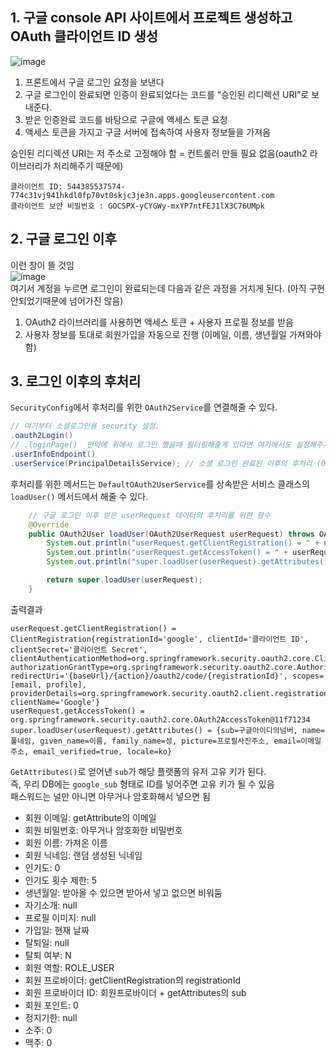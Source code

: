 ## 1. 구글 console API 사이트에서 프로젝트 생성하고 OAuth 클라이언트 ID 생성
![image](https://user-images.githubusercontent.com/84266499/179933987-f81c6ae2-54d4-4b19-8c04-570b78151871.png)


1. 프론트에서 구글 로그인 요청을 보낸다
2. 구글 로그인이 완료되면 인증이 완료되었다는 코드를 “승인된 리디렉션 URI”로 보내준다.
3. 받은 인증완료 코드를 바탕으로 구글에 액세스 토큰 요청 
4. 액세스 토큰을 가지고 구글 서버에 접속하여 사용자 정보들을 가져옴


승인된 리디렉션 URI는 저 주소로 고정해야 함 = 컨트롤러 만들 필요 없음(oauth2 라이브러리가 처리해주기 때문에)

````text
클라이언트 ID: 544385537574-774c31vj941hkdl0fp70vt0skjc3je3n.apps.googleusercontent.com
클라이언트 보안 비밀번호 : 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
````

## 2. 구글 로그인 이후
이런 창이 뜰 것임      
![image](https://user-images.githubusercontent.com/84266499/180090777-e1ace77d-f9a5-4c89-8323-7ce04f46261e.png)       
여기서 계정을 누르면 로그인이 완료되는데 다음과 같은 과정을 거치게 된다. (아직 구현 안되었기때문에 넘어가진 않음)
1. OAuth2 라이브러리를 사용하면 액세스 토큰 + 사용자 프로필 정보를 받음
2. 사용자 정보를 토대로 회원가입을 자동으로 진행 (이메일, 이름, 생년월일 가져와야 함)

## 3. 로그인 이후의 후처리
`SecurityConfig`에서 후처리를 위한 `OAuth2Service`를 연결해줄 수 있다.
````java
// 여기부터 소셜로그인용 security 설정.
.oauth2Login()
// .loginPage()  만약에 위에서 로그인 했을때 필터링해줄게 있다면 여기에서도 설정해주자
.userInfoEndpoint()
.userService(PrincipalDetailsService); // 소셜 로그인 완료된 이후의 후처리 (OAuth2UserService 타입)
````
후처리를 위한 메서드는 `DefaultOAuth2UserService`를 상속받은 서비스 클래스의 `loadUser()` 메서드에서 해줄 수 있다.     
````java
    // 구글 로그인 이후 받은 userRequest 데이터의 후처리를 위한 함수
    @Override
    public OAuth2User loadUser(OAuth2UserRequest userRequest) throws OAuth2AuthenticationException {
        System.out.println("userRequest.getClientRegistration() = " + userRequest.getClientRegistration());
        System.out.println("userRequest.getAccessToken() = " + userRequest.getAccessToken());
        System.out.println("super.loadUser(userRequest).getAttributes() = " + super.loadUser(userRequest).getAttributes());

        return super.loadUser(userRequest);
    }
````
출력결과        
````text
userRequest.getClientRegistration() = ClientRegistration{registrationId='google', clientId='클라이언트 ID', clientSecret='클라이언트 Secret', clientAuthenticationMethod=org.springframework.security.oauth2.core.ClientAuthenticationMethod@4fcef9d3, authorizationGrantType=org.springframework.security.oauth2.core.AuthorizationGrantType@5da5e9f3, redirectUri='{baseUrl}/{action}/oauth2/code/{registrationId}', scopes=[email, profile], providerDetails=org.springframework.security.oauth2.client.registration.ClientRegistration$ProviderDetails@2f36e181, clientName='Google'}
userRequest.getAccessToken() = org.springframework.security.oauth2.core.OAuth2AccessToken@11f71234
super.loadUser(userRequest).getAttributes() = {sub=구글아이디의넘버, name=풀네임, given_name=이름, family_name=성, picture=프로필사진주소, email=이메일주소, email_verified=true, locale=ko}
````        
`GetAttributes()`로 얻어낸 `sub`가 해당 플랫폼의 유저 고유 키가 된다.     
즉, 우리 DB에는 `google_sub` 형태로 ID를 넣어주면 고유 키가 될 수 있음      
패스워드는 널만 아니면 아무거나 암호화해서 넣으면 됨     

- 회원 이메일: getAttribute의 이메일
- 회원 비밀번호: 아무거나 암호화한 비밀번호
- 회원 이름: 가져온 이름
- 회원 닉네임: 랜덤 생성된 닉네임
- 인기도: 0
- 인기도 횟수 제한: 5
- 생년월일: 받아올 수 있으면 받아서 넣고 없으면 비워둠
- 자기소개: null
- 프로필 이미지: null
- 가입일: 현재 날짜
- 탈퇴일: null
- 탈퇴 여부: N
- 회원 역할: ROLE_USER
- 회원 프로바이더: getClientRegistration의 registrationId
- 회원 프로바이더 ID: 회원프로바이더 + getAttributes의 sub 
- 회원 포인트: 0
- 정지기한: null
- 소주: 0
- 맥주: 0


